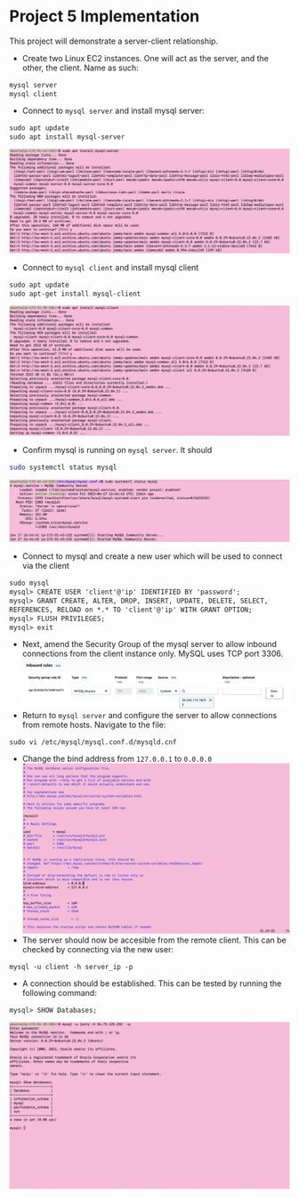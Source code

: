 # Project 5 Implementation
This project will demonstrate a server-client relationship.
* Create two Linux EC2 instances. One will act as the server, and the other, the client. Name as such:
```
mysql server
mysql client
```
* Connect to `mysql server` and install mysql server:
```
sudo apt update
sudo apt install mysql-server
```
![install mysql-server](/Project05/images/install_mysql_server.png)
* Connect to `mysql client` and install mysql client
```
sudo apt update
sudo apt-get install mysql-client
```
![install mysql-client](/Project05/images/install_mysql_client.png)
* Confirm mysql is running on `mysql server`. It should 
```bash
sudo systemctl status mysql
```
![status mysql](/Project05/images/status.png)
* Connect to mysql and create a new user which will be used to connect via the client
```
sudo mysql
mysql> CREATE USER 'client'@'ip' IDENTIFIED BY 'password';
mysql> GRANT CREATE, ALTER, DROP, INSERT, UPDATE, DELETE, SELECT, REFERENCES, RELOAD on *.* TO 'client'@'ip' WITH GRANT OPTION;
mysql> FLUSH PRIVILEGES;
mysql> exit
```
* Next, amend the Security Group of the mysql server to allow inbound connections from the client instance only. MySQL uses TCP port 3306.
![SG](/Project05/images/sg.png)
* Return to `mysql server` and configure the server to allow connections from remote hosts. Navigate to the file:
```
sudo vi /etc/mysql/mysql.conf.d/mysqld.cnf
```
* Change the bind address from `127.0.0.1` to `0.0.0.0`
![conf](/Project05/images/conf.png)
* The server should now be accesible from the remote client. This can be checked by connecting via the new user:
```
mysql -u client -h server_ip -p 
```
* A connection should be established. This can be tested by running the following command:
```
mysql> SHOW Databases;
```
![client connected](/Project05/images/connect_client.png)
